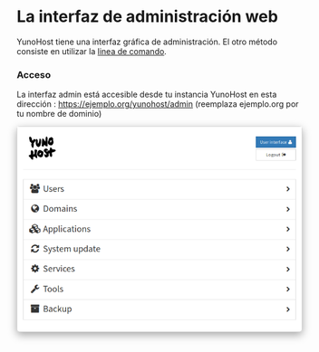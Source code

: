 # La interfaz de administración web

YunoHost tiene una interfaz gráfica de administración. El otro método consiste en utilizar la [linea de comando](/commandline).

### Acceso

La interfaz admin está accesible desde tu instancia YunoHost en esta dirección : https://ejemplo.org/yunohost/admin (reemplaza ejemplo.org por tu nombre de dominio)

<div class="text-center" style="max-width:100%;border-radius: 5px;border: 1px solid rgba(0,0,0,0.15);box-shadow: 0 5px 15px rgba(0,0,0,0.35);">
<img src="/images/webadmin.png" style="max-width:100%;">
</div>
